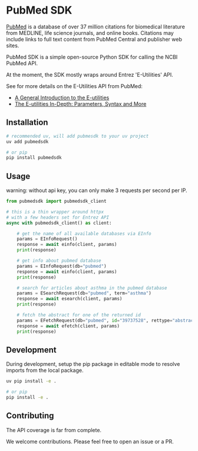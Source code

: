 # PubMed SDK

[PubMed](https://pubmed.ncbi.nlm.nih.gov/) is a database of over 37 million citations for biomedical literature from MEDLINE, life science journals, and online books. Citations may include links to full text content from PubMed Central and publisher web sites.

PubMed SDK is a simple open-source Python SDK for calling the NCBI PubMed API.

At the moment, the SDK mostly wraps around Entrez 'E-Utilities' API.

See for more details on the E-Utilities API from PubMed: 

* [A General Introduction to the E-utilities](https://www.ncbi.nlm.nih.gov/books/NBK25497/)
* [The E-utilities In-Depth: Parameters, Syntax and More](https://www.ncbi.nlm.nih.gov/books/NBK25499/)

## Installation

```bash
# recommended uv, will add pubmesdk to your uv project
uv add pubmedsdk

# or pip
pip install pubmedsdk
```

## Usage

warning: without api key, you can only make 3 requests per second per IP.

```python
from pubmedsdk import pubmedsdk_client

# this is a thin wrapper around httpx
# with a few headers set for Entrez API
async with pubmedsdk_client() as client:

    # get the name of all available databases via EInfo
    params = EInfoRequest()
    response = await einfo(client, params)
    print(response)

    # get info about pubmed database
    params = EInfoRequest(db="pubmed")
    response = await einfo(client, params)
    print(response)

    # search for articles about asthma in the pubmed database
    params = ESearchRequest(db="pubmed", term="asthma")
    response = await esearch(client, params)
    print(response)

    # fetch the abstract for one of the returned id
    params = EFetchRequest(db="pubmed", id="39737528", rettype="abstract", retmode="text")
    response = await efetch(client, params)
    print(response)
```

## Development

During development, setup the pip package in editable mode to resolve imports from the local package.

```bash
uv pip install -e .

# or pip
pip install -e .
```

## Contributing

The API coverage is far from complete.

We welcome contributions. Please feel free to open an issue or a PR.

